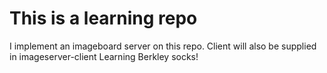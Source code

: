 # This is a learning repo
I implement an imageboard server on this repo. Client will also be supplied in imageserver-client
Learning Berkley socks! 
